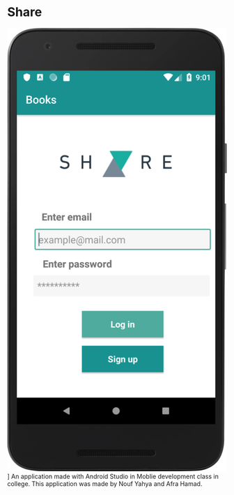 
# Share
<img src="shareMain.png">
]
An application made with Android Studio in Moblie development class in college.
This application was made by Nouf Yahya and Afra Hamad.
